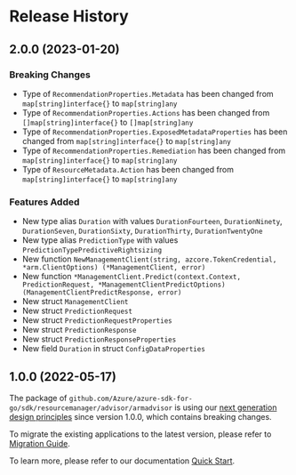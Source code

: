 # Release History

## 2.0.0 (2023-01-20)
### Breaking Changes

- Type of `RecommendationProperties.Metadata` has been changed from `map[string]interface{}` to `map[string]any`
- Type of `RecommendationProperties.Actions` has been changed from `[]map[string]interface{}` to `[]map[string]any`
- Type of `RecommendationProperties.ExposedMetadataProperties` has been changed from `map[string]interface{}` to `map[string]any`
- Type of `RecommendationProperties.Remediation` has been changed from `map[string]interface{}` to `map[string]any`
- Type of `ResourceMetadata.Action` has been changed from `map[string]interface{}` to `map[string]any`

### Features Added

- New type alias `Duration` with values `DurationFourteen`, `DurationNinety`, `DurationSeven`, `DurationSixty`, `DurationThirty`, `DurationTwentyOne`
- New type alias `PredictionType` with values `PredictionTypePredictiveRightsizing`
- New function `NewManagementClient(string, azcore.TokenCredential, *arm.ClientOptions) (*ManagementClient, error)`
- New function `*ManagementClient.Predict(context.Context, PredictionRequest, *ManagementClientPredictOptions) (ManagementClientPredictResponse, error)`
- New struct `ManagementClient`
- New struct `PredictionRequest`
- New struct `PredictionRequestProperties`
- New struct `PredictionResponse`
- New struct `PredictionResponseProperties`
- New field `Duration` in struct `ConfigDataProperties`


## 1.0.0 (2022-05-17)

The package of `github.com/Azure/azure-sdk-for-go/sdk/resourcemanager/advisor/armadvisor` is using our [next generation design principles](https://azure.github.io/azure-sdk/general_introduction.html) since version 1.0.0, which contains breaking changes.

To migrate the existing applications to the latest version, please refer to [Migration Guide](https://aka.ms/azsdk/go/mgmt/migration).

To learn more, please refer to our documentation [Quick Start](https://aka.ms/azsdk/go/mgmt).